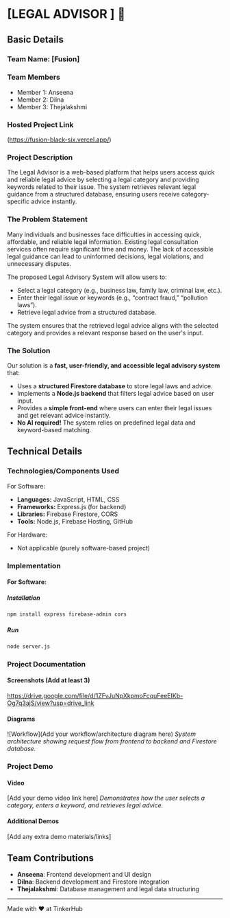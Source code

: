 # [LEGAL ADVISOR ] 🎯

## Basic Details
### Team Name: [Fusion]

### Team Members
- Member 1: Anseena
- Member 2: Dilna
- Member 3: Thejalakshmi

### Hosted Project Link
(https://fusion-black-six.vercel.app/)

### Project Description
The Legal Advisor is a web-based platform that helps users access quick and reliable legal advice by selecting a legal category and providing keywords related to their issue. The system retrieves relevant legal guidance from a structured database, ensuring users receive category-specific advice instantly.

### The Problem Statement
Many individuals and businesses face difficulties in accessing quick, affordable, and reliable legal information. Existing legal consultation services often require significant time and money. The lack of accessible legal guidance can lead to uninformed decisions, legal violations, and unnecessary disputes.

The proposed Legal Advisory System will allow users to:
- Select a legal category (e.g., business law, family law, criminal law, etc.).
- Enter their legal issue or keywords (e.g., “contract fraud,” “pollution laws”).
- Retrieve legal advice from a structured database.

The system ensures that the retrieved legal advice aligns with the selected category and provides a relevant response based on the user's input.

### The Solution
Our solution is a **fast, user-friendly, and accessible legal advisory system** that:
- Uses a **structured Firestore database** to store legal laws and advice.
- Implements a **Node.js backend** that filters legal advice based on user input.
- Provides a **simple front-end** where users can enter their legal issues and get relevant advice instantly.
- **No AI required!** The system relies on predefined legal data and keyword-based matching.

## Technical Details
### Technologies/Components Used
For Software:
- **Languages:** JavaScript, HTML, CSS
- **Frameworks:** Express.js (for backend)
- **Libraries:** Firebase Firestore, CORS
- **Tools:** Node.js, Firebase Hosting, GitHub

For Hardware:
- Not applicable (purely software-based project)

### Implementation
#### For Software:
##### Installation
```sh
npm install express firebase-admin cors
```

##### Run
```sh
node server.js
```

### Project Documentation
#### Screenshots (Add at least 3)
https://drive.google.com/file/d/1ZFvJuNpXkpmoFcquFeeEIKb-Og7q3ajS/view?usp=drive_link

#### Diagrams
![Workflow](Add your workflow/architecture diagram here)
*System architecture showing request flow from frontend to backend and Firestore database.*

### Project Demo
#### Video
[Add your demo video link here]
*Demonstrates how the user selects a category, enters a keyword, and retrieves legal advice.*

#### Additional Demos
[Add any extra demo materials/links]

## Team Contributions
- **Anseena**: Frontend development and UI design
- **Dilna**: Backend development and Firestore integration
- **Thejalakshmi**: Database management and legal data structuring

---
Made with ❤️ at TinkerHub

